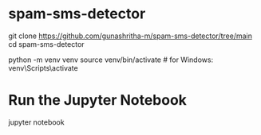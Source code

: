# spam-sms-detector

git clone https://github.com/gunashritha-m/spam-sms-detector/tree/main
cd spam-sms-detector


python -m venv venv
source venv/bin/activate  # for Windows: venv\Scripts\activate



# Run the Jupyter Notebook
jupyter notebook
